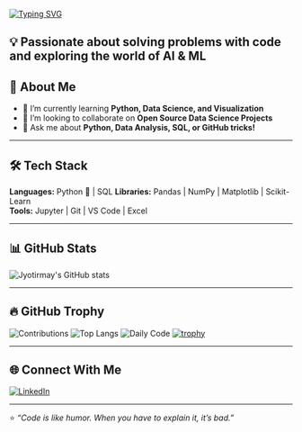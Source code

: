 <!-- Typing Animation -->
[![Typing SVG](https://readme-typing-svg.demolab.com?font=Fira+Code&size=24&pause=1000&color=00F7B2&width=435&lines=Hello!+I'm+Jyotirmay;Data+Science+Enthusiast;Python+Developer;Visulization+Explorer)](https://git.io/typing-svg)

💡 Passionate about solving problems with code and exploring the world of AI & ML
---

## 🚀 About Me
- 🌱 I’m currently learning **Python, Data Science, and Visualization**  
- 👯 I’m looking to collaborate on **Open Source Data Science Projects**  
- 💬 Ask me about **Python, Data Analysis, SQL, or GitHub tricks!**  

---

## 🛠 Tech Stack
**Languages:** Python 🐍 | SQL 
**Libraries:** Pandas | NumPy | Matplotlib | Scikit-Learn  
**Tools:** Jupyter | Git | VS Code | Excel  

---

## 📊 GitHub Stats
![Jyotirmay's GitHub stats](https://github-readme-stats.vercel.app/api?username=Jyotirmaycodehub&show_icons=true&theme=radical)

---

## 🔥 GitHub Trophy

![Contributions](https://img.shields.io/badge/Contributions-Actively%20Coding-brightgreen?style=for-the-badge)
![Top Langs](https://github-readme-stats.vercel.app/api/top-langs/?username=Jyotirmaycodehub&layout=compact&theme=radical)
![Daily Code](https://img.shields.io/badge/Coding%20Streak-I%20Ship%20Code%20Often-blueviolet?style=for-the-badge)
[![trophy](https://github-profile-trophy.vercel.app/?username=Jyotirmaycodehub&theme=onedark&no-frame=true&margin-w=4)](https://github.com/ryo-ma/github-profile-trophy)

---

## 🌐 Connect With Me
[![LinkedIn](https://img.shields.io/badge/LinkedIn-0077B5?style=for-the-badge&logo=linkedin&logoColor=white)](https://linkedin.com/in/jyotirmay-das-top)  

---

⭐ *“Code is like humor. When you have to explain it, it’s bad.”*  


